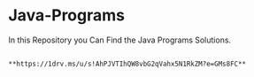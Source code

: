 # Java-Programs
In this Repository you Can Find the Java Programs Solutions.

                                          **https://1drv.ms/u/s!AhPJVTIhQW8vbG2qVahx5N1RkZM?e=GMs8FC**
                                          
